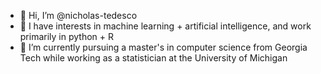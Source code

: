 - 👋 Hi, I’m @nicholas-tedesco
- 👀 I have interests in machine learning + artificial intelligence, and work primarily in python + R
- 🌱 I’m currently pursuing a master's in computer science from Georgia Tech while working as a statistician at the University of Michigan

<!---
nicholas-tedesco/nicholas-tedesco is a ✨ special ✨ repository because its `README.md` (this file) appears on your GitHub profile.
You can click the Preview link to take a look at your changes.
--->
